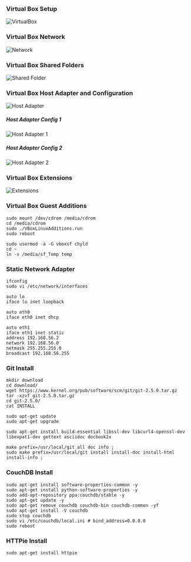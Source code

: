 ### Virtual Box Setup
![VirtualBox](https://raw.githubusercontent.com/chyld/devops/master/images/vm1.png)

### Virtual Box Network
![Network](https://raw.githubusercontent.com/chyld/devops/master/images/vm2.png)

### Virtual Box Shared Folders
![Shared Folder](https://raw.githubusercontent.com/chyld/devops/master/images/vm3.png)

### Virtual Box Host Adapter and Configuration
![Host Adapter](https://raw.githubusercontent.com/chyld/devops/master/images/vm4.png)

##### Host Adapter Config 1
![Host Adapter 1](https://raw.githubusercontent.com/chyld/devops/master/images/vm5.png)

##### Host Adapter Config 2
![Host Adapter 2](https://raw.githubusercontent.com/chyld/devops/master/images/vm6.png)

### Virtual Box Extensions
![Extensions](https://raw.githubusercontent.com/chyld/devops/master/images/vm7.png)

### Virtual Box Guest Additions

```
sudo mount /dev/cdrom /media/cdrom
cd /media/cdrom
sudo ./VBoxLinuxAdditions.run
sudo reboot

sudo usermod -a -G vboxsf chyld
cd ~
ln -s /media/sf_Temp temp
```  

### Static Network Adapter

```
ifconfig
sudo vi /etc/network/interfaces
```

```
auto lo
iface lo inet loopback

auto eth0
iface eth0 inet dhcp

auto eth1
iface eth1 inet static
address 192.168.56.2
network 192.168.56.0
netmask 255.255.255.0
broadcast 192.168.56.255
```

### Git Install

```
mkdir download
cd download/
wget https://www.kernel.org/pub/software/scm/git/git-2.5.0.tar.gz
tar -xzvf git-2.5.0.tar.gz
cd git-2.5.0/
cat INSTALL

sudo apt-get update
sudo apt-get upgrade

sudo apt-get install build-essential libssl-dev libcurl4-openssl-dev libexpat1-dev gettext asciidoc docbook2x

make prefix=/usr/local/git all doc info ;
sudo make prefix=/usr/local/git install install-doc install-html install-info ;
```

### CouchDB Install

```
sudo apt-get install software-properties-common -y
sudo apt-get install python-software-properties -y
sudo add-apt-repository ppa:couchdb/stable -y
sudo apt-get update -y
sudo apt-get remove couchdb couchdb-bin couchdb-common -yf
sudo apt-get install -V couchdb
sudo stop couchdb
sudo vi /etc/couchdb/local.ini # bind_address=0.0.0.0
sudo reboot
```

### HTTPie Install

```
sudo apt-get install httpie
```
